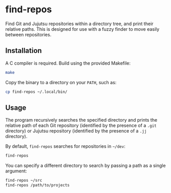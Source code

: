 # find-repos

Find Git and Jujutsu repositories within a directory tree, and print their
relative paths. This is designed for use with a fuzzy finder to move easily
between repositories.

## Installation

A C compiler is required. Build using the provided Makefile:

```sh
make
```

Copy the binary to a directory on your `PATH`, such as:

```sh
cp find-repos ~/.local/bin/
```

## Usage

The program recursively searches the specified directory and prints the relative
path of each Git repository (identified by the presence of a `.git` directory)
or Jujutsu repository (identified by the presence of a `.jj` directory).

By default, `find-repos` searches for repositories in `~/dev`:

```sh
find-repos
```

You can specify a different directory to search by passing a path as a single
argument:

```sh
find-repos ~/src
find-repos /path/to/projects
```
